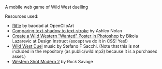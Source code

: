 A mobile web game of Wild West duelling

Resources used:

* [Rifle](https://openclipart.org/detail/170004/rifle) by baodad at OpenClipArt
* [Comparing text-shadow to text-stroke](http://codepen.io/ashleynolan/pen/pvwqEm) by Ashley Nolan
* [Create a Wild Western "Wanted" Poster in Photoshop](http://designinstruct.com/graphic-design/create-a-wild-western-wanted-poster-in-photoshop/) by Bikola Lazarevic at Design Instruct (except we do it in CSS! Yes!)
* [Wild West Duel](https://audiojungle.net/item/wild-west-duel/1360053) music by Stefano F Sacchi. (Note that this is not included in the repository (as public/wild.mp3) because it is a purchased asset.)
* [Western Shot Modern 2](https://www.freesound.org/people/Rock%20Savage/sounds/58904/) by Rock Savage